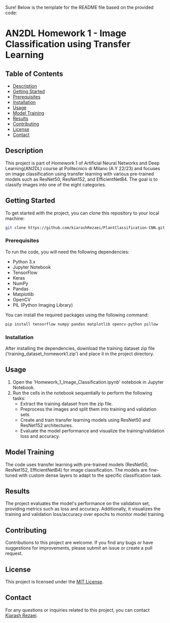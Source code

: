 Sure! Below is the template for the README file based on the provided code:

# AN2DL Homework 1 - Image Classification using Transfer Learning

## Table of Contents

- [Description](#description)
- [Getting Started](#getting-started)
- [Prerequisites](#prerequisites)
- [Installation](#installation)
- [Usage](#usage)
- [Model Training](#model-training)
- [Results](#results)
- [Contributing](#contributing)
- [License](#license)
- [Contact](#contact)

## Description

This project is part of Homework 1 of Artificial Neural Networks and Deep Learning(AN2DL) course at Politecnico di Milano (A.Y 22/23) and focuses on image classification using transfer learning with various pre-trained models such as ResNet50, ResNet152, and EfficientNetB4. The goal is to classify images into one of the eight categories.

## Getting Started

To get started with the project, you can clone this repository to your local machine:

```bash
git clone https://github.com/kiarashRezaei/PlantClassification-CNN.git
```

### Prerequisites

To run the code, you will need the following dependencies:

- Python 3.x
- Jupyter Notebook
- TensorFlow
- Keras
- NumPy
- Pandas
- Matplotlib
- OpenCV
- PIL (Python Imaging Library)

You can install the required packages using the following command:

```bash
pip install tensorflow numpy pandas matplotlib opencv-python pillow
```

### Installation

After installing the dependencies, download the training dataset zip file ('training_dataset_homework1.zip') and place it in the project directory.

## Usage

1. Open the 'Homework_1_Image_Classification.ipynb' notebook in Jupyter Notebook.
2. Run the cells in the notebook sequentially to perform the following tasks:
   - Extract the training dataset from the zip file.
   - Preprocess the images and split them into training and validation sets.
   - Create and train transfer learning models using ResNet50 and ResNet152 architectures.
   - Evaluate the model performance and visualize the training/validation loss and accuracy.

## Model Training

The code uses transfer learning with pre-trained models (ResNet50, ResNet152, EfficientNetB4) for image classification. The models are fine-tuned with custom dense layers to adapt to the specific classification task.

## Results

The project evaluates the model's performance on the validation set, providing metrics such as loss and accuracy. Additionally, it visualizes the training and validation loss/accuracy over epochs to monitor model training.

## Contributing

Contributions to this project are welcome. If you find any bugs or have suggestions for improvements, please submit an issue or create a pull request.

## License

This project is licensed under the [MIT License](LICENSE).

## Contact

For any questions or inquiries related to this project, you can contact [Kiarash Rezaei](mailto:kiarashrezaei@yahoo.com).

